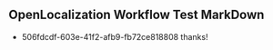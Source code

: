 ## OpenLocalization Workflow Test MarkDown
* 506fdcdf-603e-41f2-afb9-fb72ce818808 thanks!

<!--HONumber=Aug16_HO4-->


